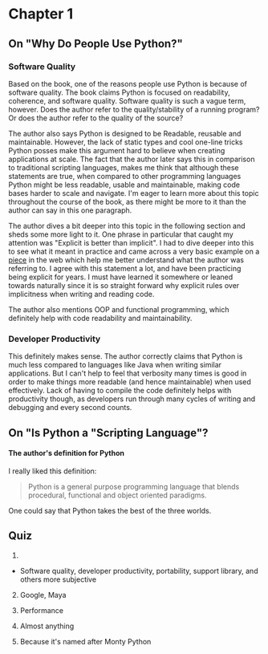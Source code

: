 # Chapter 1

## On "Why Do People Use Python?"

### Software Quality

Based on the book, one of the reasons people use Python is because of software
quality. The book claims Python is focused on readability, coherence, and
software quality. Software quality is such a vague term, however. Does the
author refer to the quality/stability of a running program? Or does the author
refer to the quality of the source?

The author also says Python is designed to be Readable, reusable and
maintainable. However, the lack of static types and cool one-line tricks Python
posses make this argument hard to believe when creating applications at scale.
The fact that the author later says this in comparison to traditional scripting
languages, makes me think that although these statements are true, when compared
to other programming languages Python might be less readable, usable and
maintainable, making code bases harder to scale and navigate. I'm eager to learn
more about this topic throughout the course of the book, as there might be
more to it than the author can say in this one paragraph.

The author dives a bit deeper into this topic in the following section and sheds
some more light to it. One phrase in particular that caught my attention was
"Explicit is better than implicit". I had to dive deeper into this to see what
it meant in practice and came across a very basic example on a [piece](https://miguelgfierro.com/blog/2018/python-pro-tips-understanding-explicit-is-better-than-implicit/)
in the web which help me better understand what the author was referring to.
I agree with this statement a lot, and have been practicing being explicit for
years. I must have learned it somewhere or leaned towards naturally since it is
so straight forward why explicit rules over implicitness when writing and
reading code.

The author also mentions OOP and functional programming, which definitely help
with code readability and maintainability.

### Developer Productivity

This definitely makes sense. The author correctly claims that Python is much
less compared to languages like Java when writing similar applications. But I
can't help to feel that verbosity many times is good in order to make things
more readable (and hence maintainable) when used effectively. Lack of having to
compile the code definitely helps with productivity though, as developers run
through many cycles of writing and debugging and every second counts.

## On "Is Python a "Scripting Language"?

#### The author's definition for Python

I really liked this definition:

> Python is a general purpose programming language that blends procedural,
> functional and object oriented paradigms.


One could say that Python takes the best of the three worlds.

## Quiz

1.
- Software quality, developer productivity, portability, support library, and
 others more subjective

2. Google, Maya

3. Performance

4. Almost anything

5. Because it's named after Monty Python
